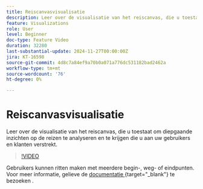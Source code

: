 ```yaml
---
title: Reiscanvasvisualisatie
description: Leer over de visualisatie van het reiscanvas, die u toestaat om diepgaande inzichten op de reizen te analyseren en te krijgen die u aan uw gebruikers en klanten verstrekt.
feature: Visualizations
role: User
level: Beginner
doc-type: Feature Video
duration: 32280
last-substantial-update: 2024-11-27T00:00:00Z
jira: KT-16598
source-git-commit: 4d8c7a84ef9a70b0a071a776dc531182bad2462a
workflow-type: tm+mt
source-wordcount: '76'
ht-degree: 0%

---
```



# Reiscanvasvisualisatie

Leer over de visualisatie van het reiscanvas, die u toestaat om diepgaande inzichten op de reizen te analyseren en te krijgen die u aan uw gebruikers en klanten verstrekt.

>[!VIDEO](https://video.tv.adobe.com/v/3440632/?learn=on&captions=dut)

Gebruikers kunnen ritten maken met meerdere begin-, weg- of eindpunten. Voor meer informatie, gelieve de [&#x200B; documentatie &#x200B;](https://experienceleague.adobe.com/nl/docs/analytics-platform/using/cja-workspace/visualizations/journey-canvas/journey-canvas){target="_blank"} te bezoeken .